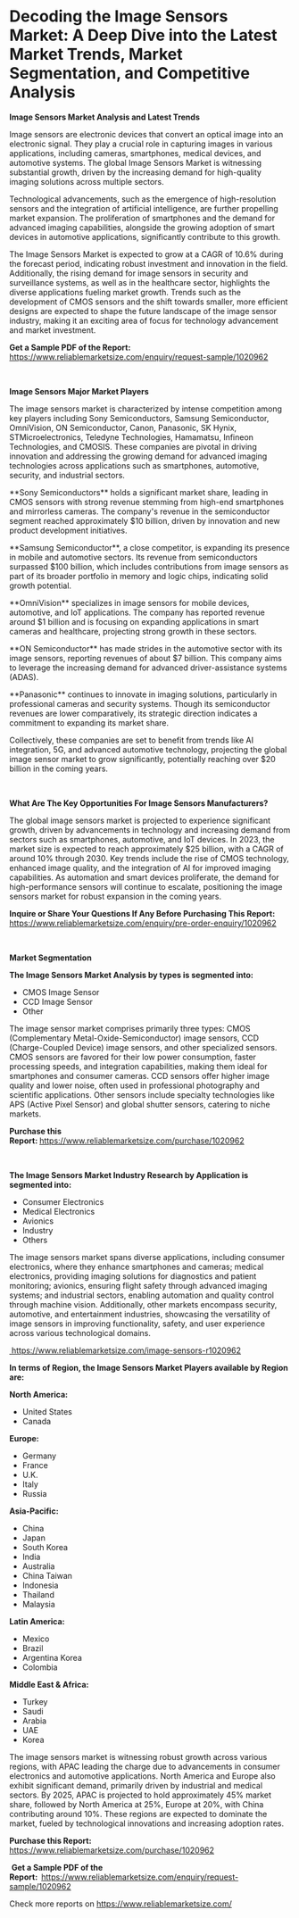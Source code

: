 <p><h1>Decoding the Image Sensors Market: A Deep Dive into the Latest Market Trends, Market Segmentation, and Competitive Analysis</h1></p><p><strong>Image Sensors Market Analysis and Latest Trends</strong></p>
<p><p>Image sensors are electronic devices that convert an optical image into an electronic signal. They play a crucial role in capturing images in various applications, including cameras, smartphones, medical devices, and automotive systems. The global Image Sensors Market is witnessing substantial growth, driven by the increasing demand for high-quality imaging solutions across multiple sectors. </p><p>Technological advancements, such as the emergence of high-resolution sensors and the integration of artificial intelligence, are further propelling market expansion. The proliferation of smartphones and the demand for advanced imaging capabilities, alongside the growing adoption of smart devices in automotive applications, significantly contribute to this growth. </p><p>The Image Sensors Market is expected to grow at a CAGR of 10.6% during the forecast period, indicating robust investment and innovation in the field. Additionally, the rising demand for image sensors in security and surveillance systems, as well as in the healthcare sector, highlights the diverse applications fueling market growth. Trends such as the development of CMOS sensors and the shift towards smaller, more efficient designs are expected to shape the future landscape of the image sensor industry, making it an exciting area of focus for technology advancement and market investment.</p></p>
<p><strong>Get a Sample PDF of the Report:&nbsp;</strong> <a href="https://www.reliablemarketsize.com/enquiry/request-sample/1020962?utm_campaign=2442&utm_medium=2&utm_source=Github&utm_content=ia&utm_term=06042025&utm_id=image-sensors">https://www.reliablemarketsize.com/enquiry/request-sample/1020962</a></p>
<p>&nbsp;</p>
<p><strong>Image Sensors Major Market Players</strong></p>
<p><p>The image sensors market is characterized by intense competition among key players including Sony Semiconductors, Samsung Semiconductor, OmniVision, ON Semiconductor, Canon, Panasonic, SK Hynix, STMicroelectronics, Teledyne Technologies, Hamamatsu, Infineon Technologies, and CMOSIS. These companies are pivotal in driving innovation and addressing the growing demand for advanced imaging technologies across applications such as smartphones, automotive, security, and industrial sectors.</p><p>**Sony Semiconductors** holds a significant market share, leading in CMOS sensors with strong revenue stemming from high-end smartphones and mirrorless cameras. The company's revenue in the semiconductor segment reached approximately $10 billion, driven by innovation and new product development initiatives.</p><p>**Samsung Semiconductor**, a close competitor, is expanding its presence in mobile and automotive sectors. Its revenue from semiconductors surpassed $100 billion, which includes contributions from image sensors as part of its broader portfolio in memory and logic chips, indicating solid growth potential.</p><p>**OmniVision** specializes in image sensors for mobile devices, automotive, and IoT applications. The company has reported revenue around $1 billion and is focusing on expanding applications in smart cameras and healthcare, projecting strong growth in these sectors.</p><p>**ON Semiconductor** has made strides in the automotive sector with its image sensors, reporting revenues of about $7 billion. This company aims to leverage the increasing demand for advanced driver-assistance systems (ADAS).</p><p>**Panasonic** continues to innovate in imaging solutions, particularly in professional cameras and security systems. Though its semiconductor revenues are lower comparatively, its strategic direction indicates a commitment to expanding its market share.</p><p>Collectively, these companies are set to benefit from trends like AI integration, 5G, and advanced automotive technology, projecting the global image sensor market to grow significantly, potentially reaching over $20 billion in the coming years.</p></p>
<p>&nbsp;</p>
<p><strong>What Are The Key Opportunities For Image Sensors Manufacturers?</strong></p>
<p><p>The global image sensors market is projected to experience significant growth, driven by advancements in technology and increasing demand from sectors such as smartphones, automotive, and IoT devices. In 2023, the market size is expected to reach approximately $25 billion, with a CAGR of around 10% through 2030. Key trends include the rise of CMOS technology, enhanced image quality, and the integration of AI for improved imaging capabilities. As automation and smart devices proliferate, the demand for high-performance sensors will continue to escalate, positioning the image sensors market for robust expansion in the coming years.</p></p>
<p><strong>Inquire or Share Your Questions If Any Before Purchasing This Report:</strong> <a href="https://www.reliablemarketsize.com/enquiry/pre-order-enquiry/1020962?utm_campaign=2442&utm_medium=2&utm_source=Github&utm_content=ia&utm_term=06042025&utm_id=image-sensors">https://www.reliablemarketsize.com/enquiry/pre-order-enquiry/1020962</a></p>
<p>&nbsp;</p>
<p><strong>Market Segmentation</strong></p>
<p><strong>The Image Sensors Market Analysis by types is segmented into:</strong></p>
<p><ul><li>CMOS Image Sensor</li><li>CCD Image Sensor</li><li>Other</li></ul></p>
<p><p>The image sensor market comprises primarily three types: CMOS (Complementary Metal-Oxide-Semiconductor) image sensors, CCD (Charge-Coupled Device) image sensors, and other specialized sensors. CMOS sensors are favored for their low power consumption, faster processing speeds, and integration capabilities, making them ideal for smartphones and consumer cameras. CCD sensors offer higher image quality and lower noise, often used in professional photography and scientific applications. Other sensors include specialty technologies like APS (Active Pixel Sensor) and global shutter sensors, catering to niche markets.</p></p>
<p><strong>Purchase this Report:&nbsp;</strong><a href="https://www.reliablemarketsize.com/purchase/1020962?utm_campaign=2442&utm_medium=2&utm_source=Github&utm_content=ia&utm_term=06042025&utm_id=image-sensors">https://www.reliablemarketsize.com/purchase/1020962</a></p>
<p>&nbsp;</p>
<p><strong>The Image Sensors Market Industry Research by Application is segmented into:</strong></p>
<p><ul><li>Consumer Electronics</li><li>Medical Electronics</li><li>Avionics</li><li>Industry</li><li>Others</li></ul></p>
<p><p>The image sensors market spans diverse applications, including consumer electronics, where they enhance smartphones and cameras; medical electronics, providing imaging solutions for diagnostics and patient monitoring; avionics, ensuring flight safety through advanced imaging systems; and industrial sectors, enabling automation and quality control through machine vision. Additionally, other markets encompass security, automotive, and entertainment industries, showcasing the versatility of image sensors in improving functionality, safety, and user experience across various technological domains.</p></p>
<p><a href="https://www.reliablemarketsize.com/image-sensors-r1020962?utm_campaign=2442&utm_medium=2&utm_source=Github&utm_content=ia&utm_term=06042025&utm_id=image-sensors">&nbsp;https://www.reliablemarketsize.com/image-sensors-r1020962</a></p>
<p><strong>In terms of Region, the Image Sensors Market Players available by Region are:</strong></p>
<p>
    <p> <strong> North America: </strong>
        <ul>
            <li>United States</li>
            <li>Canada</li>
        </ul>
        </p> 
    <p> <strong> Europe: </strong>
        <ul>
            <li>Germany</li>
            <li>France</li>
            <li>U.K.</li>
            <li>Italy</li>
            <li>Russia</li>
        </ul>
        </p> 
    <p> <strong> Asia-Pacific: </strong>
        <ul>
            <li>China</li>
            <li>Japan</li>
            <li>South Korea</li>
            <li>India</li>
            <li>Australia</li>
            <li>China Taiwan</li>
            <li>Indonesia</li>
            <li>Thailand</li>
            <li>Malaysia</li>
        </ul>
        </p> 
    <p> <strong> Latin America: </strong>
        <ul>
            <li>Mexico</li>
            <li>Brazil</li>
            <li>Argentina Korea</li>
            <li>Colombia</li>
        </ul>
        </p> 
    <p> <strong> Middle East & Africa: </strong>
        <ul>
            <li>Turkey</li>
            <li>Saudi</li>
            <li>Arabia</li>
            <li>UAE</li>
            <li>Korea</li>
        </ul>
    </p>
    </p>
<p><p>The image sensors market is witnessing robust growth across various regions, with APAC leading the charge due to advancements in consumer electronics and automotive applications. North America and Europe also exhibit significant demand, primarily driven by industrial and medical sectors. By 2025, APAC is projected to hold approximately 45% market share, followed by North America at 25%, Europe at 20%, with China contributing around 10%. These regions are expected to dominate the market, fueled by technological innovations and increasing adoption rates.</p></p>
<p><strong>Purchase this Report: </strong><a href="https://www.reliablemarketsize.com/purchase/1020962?utm_campaign=2442&utm_medium=2&utm_source=Github&utm_content=ia&utm_term=06042025&utm_id=image-sensors">https://www.reliablemarketsize.com/purchase/1020962</a></p>
<p>&nbsp;<strong>Get a Sample PDF of the Report:&nbsp;&nbsp;</strong><a href="https://www.reliablemarketsize.com/enquiry/request-sample/1020962?utm_campaign=2442&utm_medium=2&utm_source=Github&utm_content=ia&utm_term=06042025&utm_id=image-sensors">https://www.reliablemarketsize.com/enquiry/request-sample/1020962</a></p>
<p><strong></strong></p>
<p>Check more reports on <a href="https://www.reliablemarketsize.com/?utm_campaign=2442&utm_medium=2&utm_source=Github&utm_content=ia&utm_term=06042025&utm_id=image-sensors">https://www.reliablemarketsize.com/</a></p>